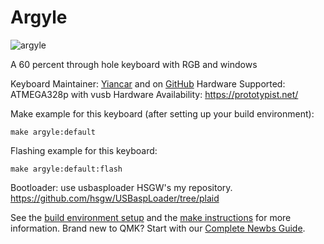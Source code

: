 # Argyle

![argyle](https://i.imgur.com/6x7ZYhxh.png)

A 60 percent through hole keyboard with RGB and windows

Keyboard Maintainer: [Yiancar](http://yiancar-designs.com/) and on [GitHub](https://github.com/yiancar)
Hardware Supported: ATMEGA328p with vusb
Hardware Availability: https://prototypist.net/

Make example for this keyboard (after setting up your build environment):

    make argyle:default

Flashing example for this keyboard:

    make argyle:default:flash

Bootloader:
use usbasploader HSGW's my repository.
https://github.com/hsgw/USBaspLoader/tree/plaid

See the [build environment setup](https://docs.qmk.fm/#/getting_started_build_tools) and the [make instructions](https://docs.qmk.fm/#/getting_started_make_guide) for more information. Brand new to QMK? Start with our [Complete Newbs Guide](https://docs.qmk.fm/#/newbs).
